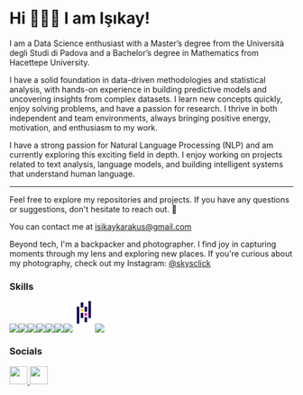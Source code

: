 Hi 🙋🏻‍♀️ I am Işıkay!
======================================================================================================================================

I am a Data Science enthusiast with a Master’s degree from the Università degli Studi di Padova and a Bachelor’s degree in Mathematics from Hacettepe University.

I have a solid foundation in data-driven methodologies and statistical analysis, with hands-on experience in building predictive models and uncovering insights from complex datasets. I learn new concepts quickly, enjoy solving problems, and have a passion for research. I thrive in both independent and team environments, always bringing positive energy, motivation, and enthusiasm to my work.

I have a strong passion for Natural Language Processing (NLP) and am currently exploring this exciting field in depth. I enjoy working on projects related to text analysis, language models, and building intelligent systems that understand human language.

-----------------------------------

Feel free to explore my repositories and projects. If you have any questions or suggestions, don't hesitate to reach out. 🐣

You can contact me at [isikaykarakus@gmail.com](mailto:isikaykarakus@gmail.com ) 

Beyond tech, I'm a backpacker and photographer. I find joy in capturing moments through my lens and exploring new places. If you're curious about my photography, check out my Instagram: [@skysclick](https://www.instagram.com/skysclick) 

### Skills

<p align="left" style="font-size: 0;"> <a href="https://docs.microsoft.com/en-us/cpp/?view=msvc-170" target="blank" rel="noreferrer" style="text-decoration: none;"><img src="https://raw.githubusercontent.com/danielcranney/readme-generator/main/public/icons/skills/cplusplus-colored.svg" width="36" height="36" alt="C++" /></a> <a href="https://www.r-project.org/" target="blank" rel="noreferrer" style="text-decoration: none;"><img src="https://raw.githubusercontent.com/danielcranney/readme-generator/main/public/icons/skills/rlang-colored.svg" width="36" height="36" alt="R" /></a> <a href="https://www.python.org/" target="blank" rel="noreferrer" style="text-decoration: none;"> <img src="https://raw.githubusercontent.com/danielcranney/readme-generator/main/public/icons/skills/python-colored.svg" width="36" height="36" alt="Python" /></a><a href="https://pytorch.org/" target="blank" rel="noreferrer" style="text-decoration: none;"><img src="https://raw.githubusercontent.com/danielcranney/readme-generator/main/public/icons/skills/pytorch-colored.svg" width="36" height="36" alt="PyTorch" /></a><a href="https://www.tensorflow.org" target="blank" rel="noreferrer" style="text-decoration: none;"><img src="https://www.vectorlogo.zone/logos/tensorflow/tensorflow-icon.svg" alt="TensorFlow" width="40" height="40" /></a><a href="https://www.adobe.com/uk/products/photoshop.html" target="blank" rel="noreferrer" style="text-decoration: none;"><img src="https://raw.githubusercontent.com/danielcranney/readme-generator/main/public/icons/skills/photoshop-colored.svg" width="36" height="36" alt="Photoshop" /></a><a href="https://opencv.org/" target="blank" rel="noreferrer" style="text-decoration: none;"><img src="https://www.vectorlogo.zone/logos/opencv/opencv-icon.svg" alt="OpenCV" width="40" height="40" /></a><a href="https://pandas.pydata.org/" target="blank" rel="noreferrer" style="text-decoration: none;"><img src="https://raw.githubusercontent.com/devicons/devicon/2ae2a900d2f041da66e950e4d48052658d850630/icons/pandas/pandas-original.svg" alt="Pandas" width="40" height="40" /></a><a href="https://seaborn.pydata.org/" target="blank" rel="noreferrer" style="text-decoration: none;"><img src="https://seaborn.pydata.org/_images/logo-mark-lightbg.svg" alt="Seaborn" width="40" height="40" /></a></p>


### Socials

<p align="left"> <a href="https://discord.com/users/ikarus#7770" target="_blank" rel="noreferrer"> <picture> <source media="(prefers-color-scheme: dark)" srcset="undefined" /> <source media="(prefers-color-scheme: light)" srcset="https://raw.githubusercontent.com/danielcranney/readme-generator/main/public/icons/socials/discord.svg" /> <img src="https://raw.githubusercontent.com/danielcranney/readme-generator/main/public/icons/socials/discord.svg" width="32" height="32" /> </picture> </a>  <a href="https://www.linkedin.com/in/isikaykarakus" target="_blank" rel="noreferrer"> <picture> <source media="(prefers-color-scheme: dark)" srcset="https://raw.githubusercontent.com/danielcranney/readme-generator/main/public/icons/socials/linkedin-dark.svg" /> <source media="(prefers-color-scheme: light)" srcset="https://raw.githubusercontent.com/danielcranney/readme-generator/main/public/icons/socials/linkedin.svg" /> <img src="https://raw.githubusercontent.com/danielcranney/readme-generator/main/public/icons/socials/linkedin.svg" width="32" height="32" /> </picture> </a> <a href="https://www.x.com/isikaykarakus" target="_blank" rel="noreferrer" </p>
